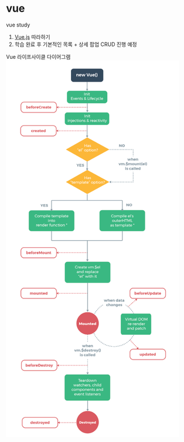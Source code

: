 # vue
vue study

1. [Vue.js](https://v2.ko.vuejs.org/) 따라하기
2. 학습 완료 후 기본적인 목록 + 상세 팝업 CRUD 진행 예정

Vue 라이프사이클 다이어그램<br/>
![img.png](img.png)
